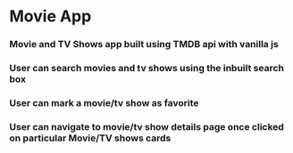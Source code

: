 # Movie App

### Movie and TV Shows app built using TMDB api with vanilla js

### User can search movies and tv shows using the inbuilt search box

### User can mark a movie/tv show as favorite

### User can navigate to movie/tv show details page once clicked on particular Movie/TV shows cards
